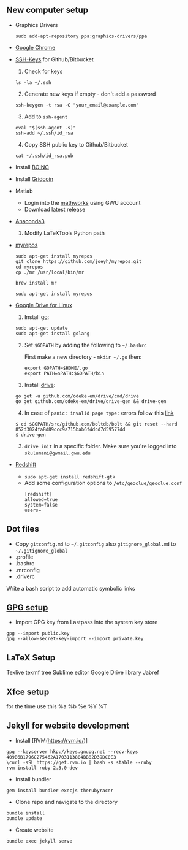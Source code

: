 ## New computer setup

* Graphics Drivers
    ~~~
    sudo add-apt-repository ppa:graphics-drivers/ppa
    ~~~
* [Google Chrome](https://www.google.com/chrome/)
* [SSH-Keys](https://help.github.com/enterprise/11.10.340/user/articles/generating-ssh-keys/) for Github/Bitbucket
    1. Check for keys
    ~~~
    ls -la ~/.ssh
    ~~~
    2. Generate new keys if empty - don't add a password
    ~~~
    ssh-keygen -t rsa -C "your_email@example.com"
    ~~~
    3. Add to `ssh-agent`
    ~~~
    eval "$(ssh-agent -s)"
    ssh-add ~/.ssh/id_rsa
    ~~~
    4. Copy SSH public key to Github/Bitbucket
    ~~~
    cat ~/.ssh/id_rsa.pub
    ~~~

* Install [BOINC](https://boinc.berkeley.edu/)
* Install [Gridcoin](http://gridcoin.us/)
* Matlab
    * Login into the [mathworks](http://www.mathworks.com/index.html?s_tid=gn_logo) using GWU account
    * Download latest release
* [Anaconda3](https://www.continuum.io/downloads#linux)
    1. Modify LaTeXTools Python path
* [myrepos](https://myrepos.branchable.com)
    ~~~~
    sudo apt-get install myrepos
    git clone https://github.com/joeyh/myrepos.git
    cd myrepos
    cp ./mr /usr/local/bin/mr
    ~~~~

    `brew install mr`

    `sudo apt-get install myrepos`

* [Google Drive for Linux](https://github.com/odeke-em/drive)
    1. Install [go](https://github.com/golang/go/wiki/Ubuntu):
    ~~~
    sudo apt-get update
    sudo apt-get install golang
    ~~~
    2. Set `$GOPATH` by adding the following to `~/.bashrc`
    
        First make a new directory - `mkdir ~/.go` then:

        ~~~
        export GOPATH=$HOME/.go
        export PATH=$PATH:$GOPATH/bin
        ~~~
    2. Install [drive](https://github.com/odeke-em/drive/blob/master/platform_packages.md): 
    ~~~
    go get -u github.com/odeke-em/drive/cmd/drive
    go get github.com/odeke-em/drive/drive-gen && drive-gen
    ~~~
    4. In case of `panic: invalid page type:` errors follow this [link](https://github.com/odeke-em/drive/wiki/Boltdb-breaks-drive-with-(panic:-invalid-page-type:)-or-(panic:--above-high-water-mark))
    
    ~~~
    $ cd $GOPATH/src/github.com/boltdb/bolt && git reset --hard 852d3024fa8d89dcc9a715bab6f4dcd7d59577dd
    $ drive-gen
    ~~~
    3. `drive init` in a specific folder. 
    Make sure you're logged into `skulumani@gwmail.gwu.edu`
* [Redshift](http://jonls.dk/redshift/)
  * `sudo apt-get install redshift-gtk`
  * Add some configuration options to `/etc/geoclue/geoclue.conf`
    ```
    [redshift]
    allowed=true
    system=false
    users=
    ```
## Dot files

* Copy `gitconfig.md` to `~/.gitconfig` also `gitignore_global.md` to `~/.gitignore_global`
* .profile
* .bashrc
* .mrconfig
* .driverc

Write a bash script to add automatic symbolic links

## [GPG setup](./gpg.md)

* Import GPG key from Lastpass into the system key store
~~~
gpg --import public.key
gpg --allow-secret-key-import --import private.key
~~~

## LaTeX Setup

Texlive
texmf tree
Sublime editor
Google Drive library
Jabref

## Xfce setup

for the time use this %a %b %e %Y %T

## Jekyll for website development

* Install [RVM(https://rvm.io/)]
~~~
gpg --keyserver hkp://keys.gnupg.net --recv-keys 409B6B1796C275462A1703113804BB82D39DC0E3
\curl -sSL https://get.rvm.io | bash -s stable --ruby
rvm install ruby-2.3.0-dev
~~~
* Install bundler
~~~
gem install bundler execjs therubyracer
~~~
* Clone repo and navigate to the directory
~~~
bundle install
bundle update
~~~
* Create website
~~~
bundle exec jekyll serve
~~~